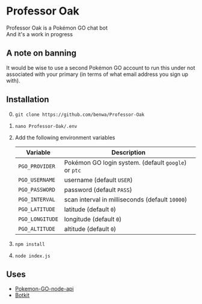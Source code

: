 # Professor Oak

Professor Oak is a Pokémon GO chat bot  
And it's a work in progress

## A note on banning
It would be wise to use a second Pokémon GO account to run this under not associated with your primary (in terms of what email address you sign up with).

## Installation
0. `git clone https://github.com/benwa/Professor-Oak`
0. `nano Professor-Oak/.env`
0. Add the following environment variables
    
    | Variable        | Description                                             |
    |-----------------|---------------------------------------------------------|
    | `PGO_PROVIDER`  | Pokémon GO login system. (default `google`) or `ptc`    |
    | `PGO_USERNAME`  | username (default `USER`)                               |
    | `PGO_PASSWORD`  | password (default `PASS`)                               |
    | `PGO_INTERVAL`  | scan interval in milliseconds (default `10000`)         |
    | `PGO_LATITUDE`  | latitude (default `0`)                                  |
    | `PGO_LONGITUDE` | longitude (default `0`)                                 |
    | `PGO_ALTITUDE`  | altitude (default `0`)                                  |

0. `npm install`
0. `node index.js`

## Uses
* [Pokemon-GO-node-api](https://github.com/Armax/Pokemon-GO-node-api)
* [Botkit](https://github.com/howdyai/botkit)
